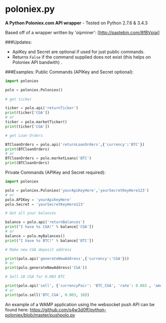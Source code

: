# poloniex.py

**A Python Poloniex.com API wrapper** - Tested on Python 2.7.6 & 3.4.3

Based off of a wrapper written by 'oipminer': [http://pastebin.com/8fBVpjaj]

###Updates:
- ApiKey and Secret are optional if used for just public commands.
- Returns `False` if the command supplied does not exist (this helps on Poloniex API bandwith) .

###Examples:
Public Commands (APIKey and Secret optional):

```python
import poloniex

polo = poloniex.Poloniex()
    
# get ticker

ticker = polo.api('returnTicker')
print(ticker['CGA'])
# or
ticker = polo.marketTicker()
print(ticker['CGA'])

# get Loan Orders

BTCloanOrders = polo.api('returnLoanOrders',{'currency':'BTC'})
print(BTCloanOrders)
# or 
BTCloanOrders = polo.marketLoans('BTC')
print(BTCloanOrders)
```

Private Commands (APIKey and Secret required):
```python
import poloniex

polo = poloniex.Poloniex('yourApiKeyHere','yourSecretKeyHere123')
# or
polo.APIKey = 'yourApiKeyHere'
polo.Secret = 'yourSecretKeyHere123'

# Get all your balances

balance = polo.api('returnBalances')
print("I have %s CGA!" % balance['CGA'])
# or
balance = polo.myBalances()
print("I have %s BTC!" % balance['BTC'])

# Make new CGA deposit address

print(polo.api('generateNewAddress',{'currency':'CGA'}))
# or
print(polo.generateNewAddress('CGA'))

# Sell 10 CGA for 0.003 BTC

print(polo.api('sell', {'currencyPair': 'BTC_CGA', 'rate': 0.003 , 'amount': 10 }))
# or
print(polo.sell('BTC_CGA', 0.003, 10))
```

An example of a WAMP application using the websocket push API can be found here: https://github.com/s4w3d0ff/python-poloniex/blob/master/pushpolo.py
